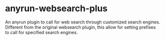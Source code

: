 # anyrun-websearch-plus
An anyrun plugin to call for web search through customized search engines. Different from the original websearch plugin, this allow for setting prefixes to call for specified search engines.

